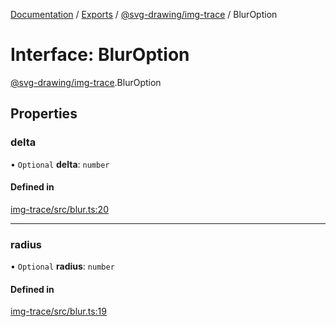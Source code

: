[Documentation](../README.md) / [Exports](../modules.md) / [@svg-drawing/img-trace](../modules/svg_drawing_img_trace.md) / BlurOption

# Interface: BlurOption

[@svg-drawing/img-trace](../modules/svg_drawing_img_trace.md).BlurOption

## Properties

### delta

• `Optional` **delta**: `number`

#### Defined in

[img-trace/src/blur.ts:20](https://github.com/kmkzt/svg-drawing/blob/ed5bdad/packages/img-trace/src/blur.ts#L20)

___

### radius

• `Optional` **radius**: `number`

#### Defined in

[img-trace/src/blur.ts:19](https://github.com/kmkzt/svg-drawing/blob/ed5bdad/packages/img-trace/src/blur.ts#L19)
